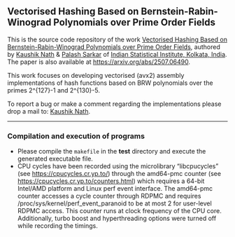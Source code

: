 ## Vectorised Hashing Based on Bernstein-Rabin-Winograd Polynomials over Prime Order Fields

This is the source code repository of the work [Vectorised Hashing Based on Bernstein-Rabin-Winograd Polynomials over Prime Order Fields](https://eprint.iacr.org/2025/1262), authored by [Kaushik Nath](kaushik.nath@yahoo.in) & [Palash Sarkar](palash@isical.ac.in) of [Indian Statistical Institute, Kolkata, India](https://www.isical.ac.in). The paper is also available at https://arxiv.org/abs/2507.06490.

This work focuses on developing vectorised (avx2) assembly implementations of hash functions based on BRW polynomials over the primes 2^{127}-1 and 2^{130}-5.

To report a bug or make a comment regarding the implementations please drop a mail to: [Kaushik Nath](kaushik.nath@yahoo.in).

---

### Compilation and execution of programs 
    
* Please compile the ```makefile``` in the **test** directory and execute the generated executable file. 
* CPU cycles have been recorded using the microlibrary “libcpucycles” (see https://cpucycles.cr.yp.to/) through the amd64-pmc counter (see https://cpucycles.cr.yp.to/counters.html) which requires a 64-bit Intel/AMD platform and Linux perf event interface. The amd64-pmc counter accesses a cycle counter through RDPMC and requires /proc/sys/kernel/perf_event_paranoid to be at most 2 for user-level RDPMC access. This counter runs at clock frequency of the CPU core. Additionally, turbo boost and hyperthreading options were turned off while recording the timings.
	
